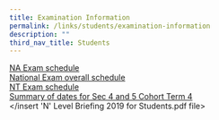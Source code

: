 ```yaml
---
title: Examination Information
permalink: /links/students/examination-information
description: ""
third_nav_title: Students
---
```

[NA Exam schedule](/files/NA%20Exam%20schedule_EDITED%2029%20Aug.pdf) <br>
[National Exam overall schedule](/files/National%20Exam%20overall%20schedule_EDITED%2029%20Aug%20(FInal)%20(1).pdf) <br>
[NT Exam schedule](/files/NT%20Exam%20schedule_EDITED%2029%20Aug%20(1).pdf) <br>
[Summary of dates for Sec 4 and 5 Cohort Term 4](/files/Summary%20of%20dates%20for%20Sec%204%20and%205%20Cohort%20Term%204%20onwards%20(1).pdf) <br>
</insert 'N' Level Briefing 2019 for Students.pdf file>